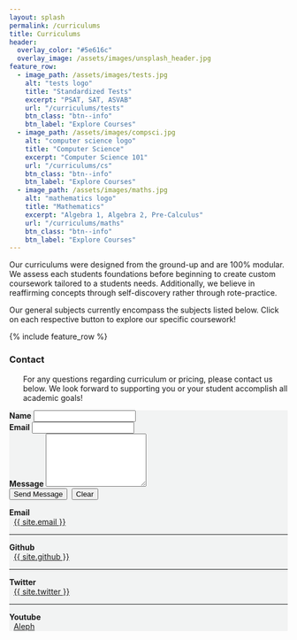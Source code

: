 ```yaml
---
layout: splash
permalink: /curriculums
title: Curriculums
header:
  overlay_color: "#5e616c"
  overlay_image: /assets/images/unsplash_header.jpg
feature_row:
  - image_path: /assets/images/tests.jpg
    alt: "tests logo"
    title: "Standardized Tests"
    excerpt: "PSAT, SAT, ASVAB"
    url: "/curriculums/tests"
    btn_class: "btn--info"
    btn_label: "Explore Courses"
  - image_path: /assets/images/compsci.jpg
    alt: "computer science logo"
    title: "Computer Science"
    excerpt: "Computer Science 101"
    url: "/curriculums/cs"
    btn_class: "btn--info"
    btn_label: "Explore Courses"
  - image_path: /assets/images/maths.jpg
    alt: "mathematics logo"
    title: "Mathematics"
    excerpt: "Algebra 1, Algebra 2, Pre-Calculus"
    url: "/curriculums/maths"
    btn_class: "btn--info"
    btn_label: "Explore Courses"      
---
```


Our curriculums were designed from the ground-up and are 100% modular. We assess each students foundations before beginning to create custom coursework tailored to a students needs. Additionally, we believe in reaffirming concepts through self-discovery rather through rote-practice.

Our general subjects currently encompass the subjects listed below. Click on each respective button to explore our specific coursework! 

{% include feature_row %}

### Contact

<p style="padding-left:25px;">For any questions regarding curriculum or pricing, please contact us below.
We look forward to supporting you or your student accomplish all academic goals!</p> 

<section>
	<div class="row" style="background-color:#F2F3F3;">
    <div class="column-contact">
      <form action="https://formspree.io/f/xjvlwbzp" method="POST">
          <div class="row">
            <div class="column-contact-inner">
              <label for="name"><b>Name</b></label>
              <input type="text" name="name" id="name" />
            </div>
            <div class="column-contact-inner">
              <label for="email"><b>Email</b></label>
              <input type="email" name="email" id="email" />
            </div>
          </div>
          <div class="row">
            <div class="field">
              <label for="message"><b>Message</b></label>
              <textarea name="message" id="message" rows="6"></textarea>
            </div>
            <input type="submit" value="Send Message" class="btn--info" />&nbsp; 
            <input type="reset" value="Clear" class="btn--info" />
          </div>
      </form>
    </div>
    <div class="column-contact">
          <b>Email</b><br>
          &nbsp; <i class="fas fa-fw fa-envelope-square" aria-hidden="true"></i>
          <a href="mailto:{{ site.email }}">{{ site.email }}</a>
          <hr>
          <b>Github</b><br>
          &nbsp;<i class="fab fa-fw fa-github" aria-hidden="true"></i>
          <a href="https://github.com/{{ site.github }}" itemprop="sameAs" rel="nofollow noopener noreferrer me">
          {{ site.github }}</a>
          <hr>
          <b>Twitter</b><br>
          &nbsp; <i class="fab fa-fw fa-twitter-square" aria-hidden="true"></i>
          <a href="https://twitter.com/{{ site.twitter }}" itemprop="sameAs" rel="nofollow noopener noreferrer me">{{ site.twitter }}</a>
          <hr>
          <b>Youtube</b><br>
          &nbsp; <i class="fab fa-fw fa-youtube" aria-hidden="true"></i>
          <a href="{{ site.youtube }}" itemprop="sameAs" rel="nofollow noopener noreferrer me">Aleph</a>
		</div>
	</div>
</section>

<!--- 
You've found Alphy the Owl!
 /\ /\ 
((ovo))
():::()
  VVV
enter this link to visit his habitat https://alephinst.com/owl
---> 